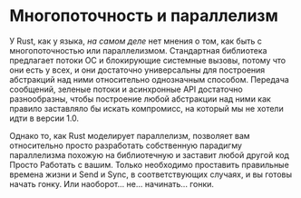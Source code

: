 # Многопоточность и параллелизм

У Rust, как у языка, *на самом деле* нет мнения о том, как быть с многопоточностью или параллелизмом. Стандартная библиотека предлагает потоки ОС и блокирующие системные вызовы, потому что они есть у всех, и они достаточно универсальны для построения абстракций над ними относительно однозначным способом. Передача сообщений, зеленые потоки и асинхронные API достаточно разнообразны, чтобы построение любой абстракции над ними как правило заставляло бы искать компромисс, на который мы не хотели идти в версии 1.0.

Однако то, как Rust моделирует параллелизм, позволяет вам относительно просто разработать собственную парадигму параллелизма похожую на библиотечную и заставит любой другой код Просто Работать с вашим. Только необходимо проставить правильные времена жизни и Send и Sync, в соответствующих случаях, и вы готовы начать гонку. Или наоборот... не... начинать... гонки.
